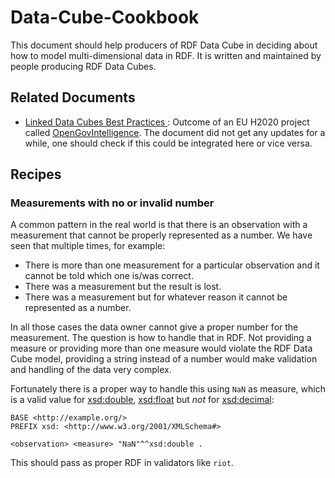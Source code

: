 # Data-Cube-Cookbook

This document should help producers of RDF Data Cube in deciding about how to model multi-dimensional data in RDF. It is written and maintained by people producing RDF Data Cubes.

## Related Documents

* [ Linked Data Cubes Best Practices ](https://islab-uom.github.io/qbBestPractices/): Outcome of an EU H2020 project called [OpenGovIntelligence](http://www.opengovintelligence.eu/). The document did not get any updates for a while, one should check if this could be integrated here or vice versa.

## Recipes

### Measurements with no or invalid number

A common pattern in the real world is that there is an observation with a measurement that cannot be properly represented as a number. We have seen that multiple times, for example:
* There is more than one measurement for a particular observation and it cannot be told which one is/was correct.
* There was a measurement but the result is lost.
* There was a measurement but for whatever reason it cannot be represented as a number.

In all those cases the data owner cannot give a proper number for the measurement. The question is how to handle that in RDF. Not providing a measure or providing more than one measure would violate the RDF Data Cube model, providing a string instead of a number would make validation and handling of the data very complex.

Fortunately there is a proper way to handle this using `NaN` as measure, which is a valid value for [xsd:double](http://www.datypic.com/sc/xsd/t-xsd_double.html), [xsd:float](http://www.datypic.com/sc/xsd/t-xsd_float.html) but *not* for [xsd:decimal](http://www.datypic.com/sc/xsd/t-xsd_decimal.html):

```turtle
BASE <http://example.org/>
PREFIX xsd: <http://www.w3.org/2001/XMLSchema#>

<observation> <measure> "NaN"^^xsd:double .
```

This should pass as proper RDF in validators like `riot`.
